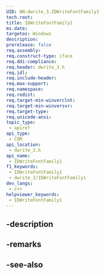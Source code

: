 ```yaml
---
UID: NN:dwrite_3.IDWriteFontFamily1
tech.root: 
title: IDWriteFontFamily1
ms.date: 
targetos: Windows
description: 
prerelease: false
req.assembly: 
req.construct-type: iface
req.ddi-compliance: 
req.header: dwrite_3.h
req.idl: 
req.include-header: 
req.max-support: 
req.namespace: 
req.redist: 
req.target-min-winverclnt: 
req.target-min-winversvr: 
req.target-type: 
req.unicode-ansi: 
topic_type:
 - apiref
api_type:
 - COM
api_location:
 - dwrite_3.h
api_name:
 - IDWriteFontFamily1
f1_keywords:
 - IDWriteFontFamily1
 - dwrite_3/IDWriteFontFamily1
dev_langs:
 - c++
helpviewer_keywords:
 - IDWriteFontFamily1
---
```


## -description

## -remarks

## -see-also

